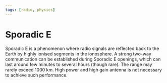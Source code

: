 ```yaml
---
tags: [radio, physics]
---
```


# Sporadic E

Sporadic E is a phenomenon where radio signals are reflected back to the Earth
by highly ionised segments in the ionosphere. A strong two-way communication can
be established during Sporadic E openings, which can last around few minutes to
several hours (though rare). The range may rarely exceed 1000 km. High power and
high gain antenna is not necessary to achieve such performance.
